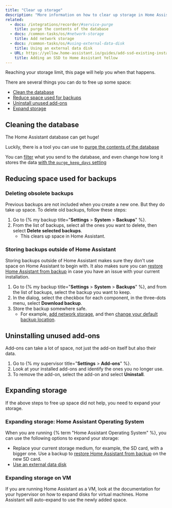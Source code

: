 ```yaml
---
title: "Clear up storage"
description: "More information on how to clear up storage in Home Assistant."
related:
  - docs: /integrations/recorder/#service-purge
    title: purge the contents of the database
  - docs: /common-tasks/os/#network-storage
    title: Add network storage
  - docs: /common-tasks/os/#using-external-data-disk
    title: Using an external data disk
  - URL: https://yellow.home-assistant.io/guides/add-ssd-existing-installation/
    title: Adding an SSD to Home Assistant Yellow
---
```


Reaching your storage limit, this page will help you when that happens.

There are several things you can do to free up some space:

- [Clean the database](#cleaning-the-database)
- [Reduce space used for backups](#reducing-space-used-for-backups)
- [Uninstall unused add-ons](#uninstalling-unused-add-ons)
- [Expand storage](#expanding-storage)

## Cleaning the database

The Home Assistant database can get huge!

Luckily, there is a tool you can use to [purge the contents of the database](/integrations/recorder/#service-purge)

You can [filter](/integrations/recorder/#configure-filter) what you send to
the database, and even change how long it stores the data
[with the `purge_keep_days` setting](/integrations/recorder/#purge_keep_days)

## Reducing space used for backups

### Deleting obsolete backups

Previous backups are not included when you create a new one. But they do take up space. To delete old backups, follow these steps:

1. Go to {% my backup title="**Settings** > **System** > **Backups**" %}.
2. From the list of backups, select all the ones you want to delete, then select **Delete selected backups**.
   - This clears up space in Home Assistant.

### Storing backups outside of Home Assistant

Storing backups outside of Home Assistant makes sure they don't use space on Home Assistant to begin with. It also makes sure you can [restore Home Assistant from backup](/common-tasks/os/#restoring-a-backup) in case you have an issue with your current installation.

1. Go to {% my backup title="**Settings** > **System** > **Backups**" %}, and from the list of backups, select the backup you want to keep.
2. In the dialog, select the checkbox for each component, in the three-dots menu, select **Download backup**.
3. Store the backup somewhere safe.
   - For example, [add network storage](/common-tasks/os/#network-storage), and then [change your default backup location](/common-tasks/os/#change-default-backup-location).

## Uninstalling unused add-ons

Add-ons can take a lot of space, not just the add-on itself but also their data.

1. Go to {% my supervisor title="**Settings** > **Add-ons**" %}.
2. Look at your installed add-ons and identify the ones you no longer use.
3. To remove the add-on, select the add-on and select **Uninstall**.

## Expanding storage

If the above steps to free up space did not help, you need to expand your storage.

### Expanding storage: Home Assistant Operating System

When you are running {% term "Home Assistant Operating System" %}, you can use the following options to expand your storage:

- Replace your current storage medium, for example, the SD card, with a bigger one. Use a backup to [restore Home Assistant from backup](/common-tasks/os/#restoring-a-backup) on the new SD card.
- [Use an external data disk](/common-tasks/os/#using-external-data-disk)

### Expanding storage on VM

If you are running Home Assistant as a VM, look at the
documentation for your hypervisor on how to expand disks for virtual machines.
Home Assistant will auto-expand to use the newly added space.

